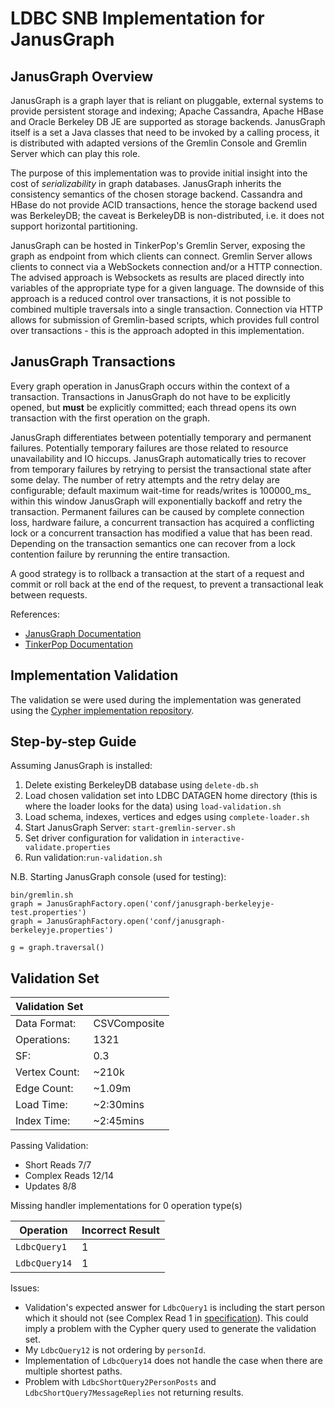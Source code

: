 # LDBC SNB Implementation for JanusGraph

## JanusGraph Overview ##

JanusGraph is a graph layer that is reliant on pluggable, external systems to provide persistent storage and indexing;
Apache Cassandra, Apache HBase and Oracle Berkeley DB JE are supported as storage backends.
JanusGraph itself is a set a Java classes that need to be invoked by a calling process, it is distributed with adapted
versions of the Gremlin Console and Gremlin Server which can play this role.

The purpose of this implementation was to provide initial insight into the cost of _serializability_ in graph databases.
 JanusGraph inherits the consistency semantics of the chosen storage backend.
 Cassandra and HBase do not provide ACID transactions, hence the storage backend used was BerkeleyDB;
 the caveat is BerkeleyDB is non-distributed, i.e. it does not support horizontal partitioning.

JanusGraph can be hosted in TinkerPop's Gremlin Server, exposing the graph as endpoint from which clients can connect.
Gremlin Server allows clients to connect via a WebSockets connection and/or a HTTP connection.
The advised approach is Websockets as results are placed directly into variables of the appropriate type for a given
language.
The downside of this approach is a reduced control over transactions, it is not possible to combined multiple traversals
into a single transaction.
Connection via HTTP allows for submission of Gremlin-based scripts, which provides full control over transactions -
this is the approach adopted in this implementation.

## JanusGraph Transactions ##

Every graph operation in JanusGraph occurs within the context of a transaction.
Transactions in JanusGraph do not have to be explicitly opened, but **must** be explicitly committed; each thread opens
its own transaction with the first operation on the graph.

JanusGraph differentiates between potentially temporary and permanent failures.
Potentially temporary failures are those related to resource unavailability and IO hiccups.
JanusGraph automatically tries to recover from temporary failures by retrying to persist the transactional state after
some delay. The number of retry attempts and the retry delay are configurable; default maximum wait-time for
reads/writes is 100000_ms_ within this window JanusGraph will exponentially backoff and retry the transaction.
Permanent failures can be caused by complete connection loss, hardware failure, a concurrent transaction has
acquired a conflicting lock or a concurrent transaction has modified a value that has been read. Depending on the
transaction semantics one can recover from a lock contention failure by rerunning the entire transaction.

A good strategy is to rollback a transaction at the start of a request and commit or roll back at the end of the request,
to prevent a transactional leak between requests.

References:
+ [JanusGraph Documentation](https://docs.janusgraph.org/basics/transactions/)
+ [TinkerPop Documentation](http://tinkerpop.apache.org/docs/current/reference/#transactions)

## Implementation Validation ##

The validation se were used during the implementation was generated using the
[Cypher implementation repository](https://github.com/ldbc/ldbc_snb_implementations).


## Step-by-step Guide ##

Assuming JanusGraph is installed:
1. Delete existing BerkeleyDB database using `delete-db.sh`
2. Load chosen validation set into LDBC DATAGEN home directory (this is where the loader looks for the data) using `load-validation.sh`
3. Load schema, indexes, vertices and edges using `complete-loader.sh`
4. Start JanusGraph Server: `start-gremlin-server.sh`
5. Set driver configuration for validation in `interactive-validate.properties`
6. Run validation:`run-validation.sh`


N.B. Starting JanusGraph console (used for testing):
```
bin/gremlin.sh
graph = JanusGraphFactory.open('conf/janusgraph-berkeleyje-test.properties')
graph = JanusGraphFactory.open('conf/janusgraph-berkeleyje.properties')

g = graph.traversal()
```

## Validation Set ##

|  Validation Set   |              |
|-------------------|--------------|
| Data Format:      | CSVComposite |
| Operations:       | 1321         |
| SF:               | 0.3          |
| Vertex Count:     | ~210k        |
| Edge Count:       | ~1.09m       |
| Load Time:        | ~2:30mins    |
| Index Time:       | ~2:45mins    |

Passing Validation:
+ Short Reads 7/7
+ Complex Reads 12/14
+ Updates 8/8

Missing handler implementations for 0 operation type(s)


| Operation    | Incorrect Result |
|--------------|------------------|
| `LdbcQuery1` | 1                |
| `LdbcQuery14`| 1                |


Issues:
+ Validation's expected answer for `LdbcQuery1` is including the start person which it should not (see Complex Read 1 in [specification](https://ldbc.github.io/ldbc_snb_docs/ldbc-snb-specification.pdf)). This could imply a problem with the Cypher query used to generate the validation set.
+ My `LdbcQuery12` is not ordering by `personId`.
+ Implementation of `LdbcQuery14` does not handle the case when there are multiple shortest paths.
+ Problem with `LdbcShortQuery2PersonPosts` and `LdbcShortQuery7MessageReplies` not returning results.
